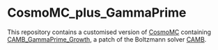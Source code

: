 # CosmoMC_plus_GammaPrime
This repository contains a customised version of [CosmoMC](https://github.com/cmbant/CosmoMC) containing [CAMB_GammaPrime_Growth](https://github.com/MinhMPA/CAMB_GammaPrime_Growth), a patch of the Boltzmann solver [CAMB](https://github.com/cmbant/CAMB).
